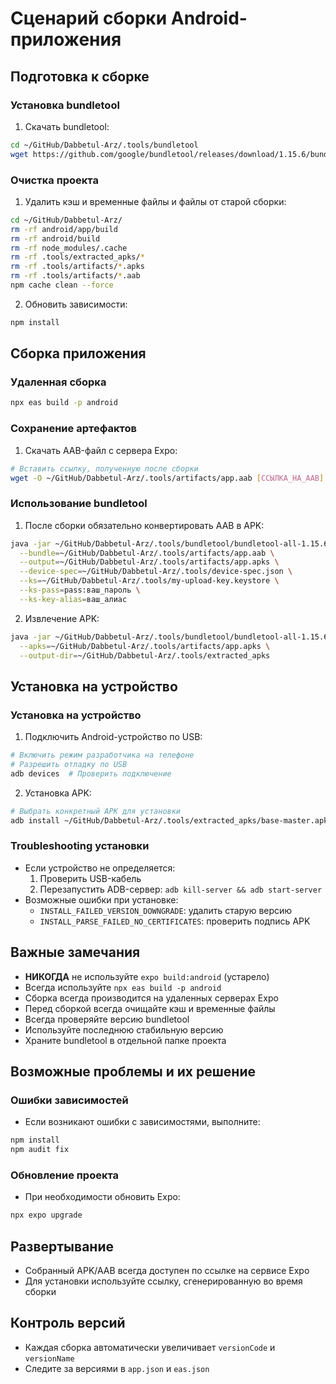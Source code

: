 # Сценарий сборки Android-приложения

## Подготовка к сборке

### Установка bundletool
1. Скачать bundletool:
```bash
cd ~/GitHub/Dabbetul-Arz/.tools/bundletool
wget https://github.com/google/bundletool/releases/download/1.15.6/bundletool-all-1.15.6.jar
```

### Очистка проекта
1. Удалить кэш и временные файлы и файлы от старой сборки:
```bash
cd ~/GitHub/Dabbetul-Arz/
rm -rf android/app/build
rm -rf android/build
rm -rf node_modules/.cache
rm -rf .tools/extracted_apks/*
rm -rf .tools/artifacts/*.apks
rm -rf .tools/artifacts/*.aab
npm cache clean --force
```

2. Обновить зависимости:
```bash
npm install
```

## Сборка приложения

### Удаленная сборка
```bash
npx eas build -p android
```

### Сохранение артефактов
1. Скачать AAB-файл с сервера Expo:
```bash
# Вставить ссылку, полученную после сборки
wget -O ~/GitHub/Dabbetul-Arz/.tools/artifacts/app.aab [ССЫЛКА_НА_AAB]
```

### Использование bundletool
1. После сборки обязательно конвертировать AAB в APK:
```bash
java -jar ~/GitHub/Dabbetul-Arz/.tools/bundletool/bundletool-all-1.15.6.jar build-apks \
  --bundle=~/GitHub/Dabbetul-Arz/.tools/artifacts/app.aab \
  --output=~/GitHub/Dabbetul-Arz/.tools/artifacts/app.apks \
  --device-spec=~/GitHub/Dabbetul-Arz/.tools/device-spec.json \
  --ks=~/GitHub/Dabbetul-Arz/.tools/my-upload-key.keystore \
  --ks-pass=pass:ваш_пароль \
  --ks-key-alias=ваш_алиас
```

2. Извлечение APK:
```bash
java -jar ~/GitHub/Dabbetul-Arz/.tools/bundletool/bundletool-all-1.15.6.jar extract-apks \
  --apks=~/GitHub/Dabbetul-Arz/.tools/artifacts/app.apks \
  --output-dir=~/GitHub/Dabbetul-Arz/.tools/extracted_apks
```

## Установка на устройство

### Установка на устройство
1. Подключить Android-устройство по USB:
```bash
# Включить режим разработчика на телефоне
# Разрешить отладку по USB
adb devices  # Проверить подключение
```

2. Установка APK:
```bash
# Выбрать конкретный APK для установки
adb install ~/GitHub/Dabbetul-Arz/.tools/extracted_apks/base-master.apk
```

### Troubleshooting установки
- Если устройство не определяется: 
  1. Проверить USB-кабель
  2. Перезапустить ADB-сервер: `adb kill-server && adb start-server`
- Возможные ошибки при установке:
  - `INSTALL_FAILED_VERSION_DOWNGRADE`: удалить старую версию
  - `INSTALL_PARSE_FAILED_NO_CERTIFICATES`: проверить подпись APK

## Важные замечания
- **НИКОГДА** не используйте `expo build:android` (устарело)
- Всегда используйте `npx eas build -p android`
- Сборка всегда производится на удаленных серверах Expo
- Перед сборкой всегда очищайте кэш и временные файлы
- Всегда проверяйте версию bundletool
- Используйте последнюю стабильную версию
- Храните bundletool в отдельной папке проекта

## Возможные проблемы и их решение

### Ошибки зависимостей
- Если возникают ошибки с зависимостями, выполните:
```bash
npm install
npm audit fix
```

### Обновление проекта
- При необходимости обновить Expo:
```bash
npx expo upgrade
```

## Развертывание

- Собранный APK/AAB всегда доступен по ссылке на сервисе Expo
- Для установки используйте ссылку, сгенерированную во время сборки

## Контроль версий

- Каждая сборка автоматически увеличивает `versionCode` и `versionName`
- Следите за версиями в `app.json` и `eas.json`
